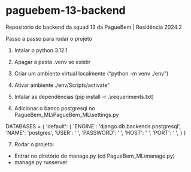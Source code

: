 # paguebem-13-backend
Repositório do backend da squad 13 da PagueBem | Residência 2024.2

Passo a passo para rodar o projeto 

1. Intalar o python 3.12.1

2. Apagar a pasta .venv se existir

3. Criar um ambiente virtual localmente (“python -m venv ./env")

4. Ativar ambiente ./env/Scripts/activate” 

5. Intalar as dependências (pip install -r .\requeriments.txt)

6. Adicionar o banco postgresql no PagueBem_ML\PagueBem_ML\settings.py

DATABASES = {
    'default': {
        'ENGINE': 'django.db.backends.postgresql',
        'NAME': 'postgres',
        'USER': ' ',
        'PASSWORD': ' ',
        'HOST': ' ', 
        'PORT': ' ', 
    }
}

7. Rodar o projeto: 
  -  Entrar no diretório do manage.py (cd PagueBem_ML\manage.py)
  -  manage.py runserver

